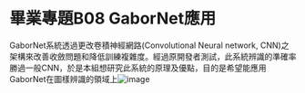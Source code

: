 # 畢業專題B08 GaborNet應用

  GaborNet系統透過更改卷積神經網路(Convolutional Neural network, CNN)之架構來改善收斂問題和降低訓練複雜度。經過原開發者測試，此系統辨識的準確率勝過一般CNN，於是本組想研究此系統的原理及優點，目的是希望能應用GaborNet在圖樣辨識的領域上![image](https://user-images.githubusercontent.com/50354233/111571454-c5272380-87e1-11eb-823a-cf78c8a63d59.png)
